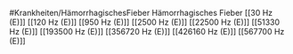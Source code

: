 #Krankheiten/HämorrhagischesFieber
Hämorrhagisches Fieber
[[30 Hz (E)]]
[[120 Hz (E)]]
[[950 Hz (E)]]
[[2500 Hz (E)]]
[[22500 Hz (E)]]
[[51330 Hz (E)]]
[[193500 Hz (E)]]
[[356720 Hz (E)]]
[[426160 Hz (E)]]
[[567700 Hz (E)]]